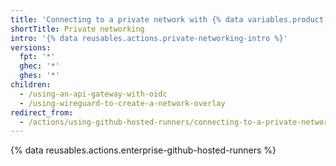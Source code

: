 ```yaml
---
title: 'Connecting to a private network with {% data variables.product.company_short %}-hosted runners'
shortTitle: Private networking
intro: '{% data reusables.actions.private-networking-intro %}'
versions:
  fpt: '*'
  ghec: '*'
  ghes: '*'
children:
  - /using-an-api-gateway-with-oidc
  - /using-wireguard-to-create-a-network-overlay
redirect_from:
  - /actions/using-github-hosted-runners/connecting-to-a-private-network
---
```


{% data reusables.actions.enterprise-github-hosted-runners %}

